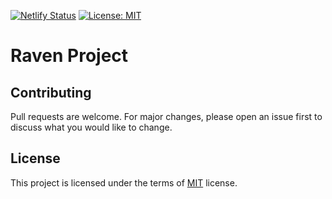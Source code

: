 [![Netlify Status](https://api.netlify.com/api/v1/badges/7d4ad07e-15c3-40d0-854c-bbda082985c2/deploy-status)](https://app.netlify.com/sites/relaxed-golick-c57c08/deploys)
[![License: MIT](https://img.shields.io/badge/License-MIT-yellow.svg)](https://opensource.org/licenses/MIT)

# Raven Project

## Contributing
Pull requests are welcome. For major changes, please open an issue first to discuss what you would like to change.

## License
This project is licensed under the terms of [MIT](https://opensource.org/licenses/MIT) license.
